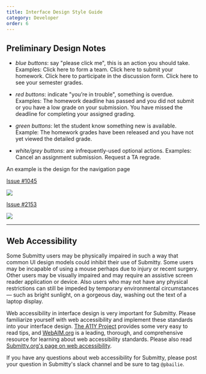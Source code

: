 ```yaml
---
title: Interface Design Style Guide
category: Developer
order: 6
---
```


## Preliminary Design Notes

* *blue buttons*: say "please click me", this is an action you should
   take.  Examples: Click here to form a team.  Click here to submit
   your homework.  Click here to participate in the discussion form.
   Click here to see your semester grades.

* *red buttons*: indicate "you’re in trouble", something is overdue.
   Examples: The homework deadline has passed and you did not submit
   or you have a low grade on your submission.  You have missed the
   deadline for completing your assigned grading.

* *green buttons*: let the student know something new is available.
   Example: The homework grades have been released and you have not
   yet viewed the detailed grade.

* *white/grey buttons*: are infrequently-used optional actions.
   Examples: Cancel an assignment submission.  Request a TA regrade.


An example is the design for the navigation page

[Issue #1045](https://github.com/Submitty/Submitty/issues/1045)

![](https://i.imgur.com/TVk9qpy.jpg)

[Issue #2153](https://github.com/Submitty/Submitty/issues/2153)

![](https://i.imgur.com/suqhXhi.png)

---
## Web Accessibility
Some Submitty users may be physically impaired in such a way that common UI
design models could inhibit their use of Submitty.  Some users may be incapable
of using a mouse perhaps due to injury or recent surgery.  Other users may be
visually impaired and may require an assistive screen reader application or
device.  Also users who may not have any physical restrictions can still be
impeded by temporary environmental circumstances — such as bright sunlight, on a
gorgeous day, washing out the text of a laptop display.

Web accessibility in interface design is very important for Submitty.  Please
familiarize yourself with web accessibility and implement these standards into
your interface design.  [The A11Y Project](https://a11yproject.com/) provides
some very easy to read tips, and [WebAIM.org](https://webaim.org/intro/) is a
leading, thorough, and comprehensive resource for learning about web
accessibility standards.  Please also read [Submitty.org's page on web accessibility](https://submitty.org/developer/interface_design_style_guide/web_accessibility).

If you have any questions about web accessibility for Submitty, please post
your question in Submitty's slack channel and be sure to tag `@pbailie`.
